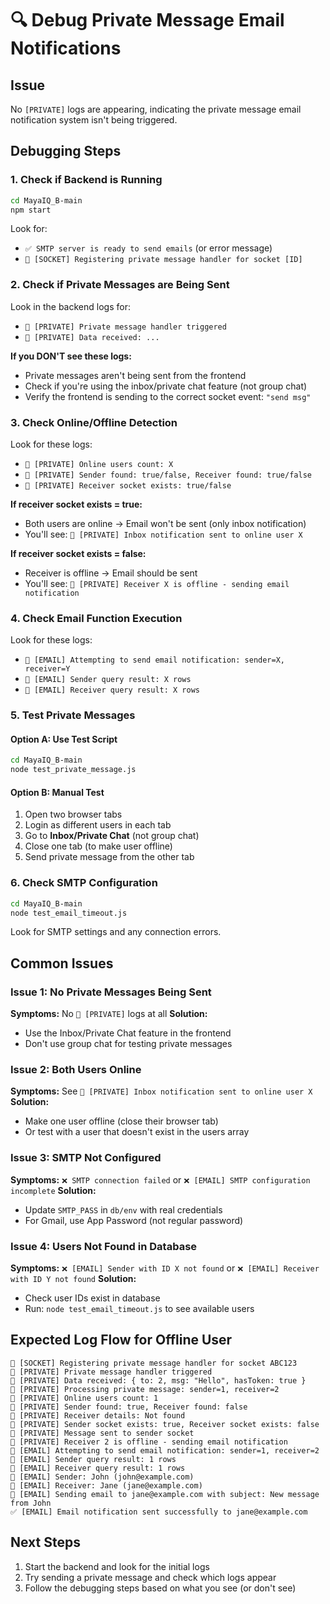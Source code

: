 # 🔍 Debug Private Message Email Notifications

## Issue
No `[PRIVATE]` logs are appearing, indicating the private message email notification system isn't being triggered.

## Debugging Steps

### 1. Check if Backend is Running
```bash
cd MayaIQ_B-main
npm start
```
Look for:
- `✅ SMTP server is ready to send emails` (or error message)
- `🔌 [SOCKET] Registering private message handler for socket [ID]`

### 2. Check if Private Messages are Being Sent
Look in the backend logs for:
- `📨 [PRIVATE] Private message handler triggered`
- `📨 [PRIVATE] Data received: ...`

**If you DON'T see these logs:**
- Private messages aren't being sent from the frontend
- Check if you're using the inbox/private chat feature (not group chat)
- Verify the frontend is sending to the correct socket event: `"send msg"`

### 3. Check Online/Offline Detection
Look for these logs:
- `📨 [PRIVATE] Online users count: X`
- `📨 [PRIVATE] Sender found: true/false, Receiver found: true/false`
- `📨 [PRIVATE] Receiver socket exists: true/false`

**If receiver socket exists = true:**
- Both users are online → Email won't be sent (only inbox notification)
- You'll see: `📨 [PRIVATE] Inbox notification sent to online user X`

**If receiver socket exists = false:**
- Receiver is offline → Email should be sent
- You'll see: `📨 [PRIVATE] Receiver X is offline - sending email notification`

### 4. Check Email Function Execution
Look for these logs:
- `📧 [EMAIL] Attempting to send email notification: sender=X, receiver=Y`
- `📧 [EMAIL] Sender query result: X rows`
- `📧 [EMAIL] Receiver query result: X rows`

### 5. Test Private Messages

#### Option A: Use Test Script
```bash
cd MayaIQ_B-main
node test_private_message.js
```

#### Option B: Manual Test
1. Open two browser tabs
2. Login as different users in each tab
3. Go to **Inbox/Private Chat** (not group chat)
4. Close one tab (to make user offline)
5. Send private message from the other tab

### 6. Check SMTP Configuration
```bash
cd MayaIQ_B-main
node test_email_timeout.js
```

Look for SMTP settings and any connection errors.

## Common Issues

### Issue 1: No Private Messages Being Sent
**Symptoms:** No `📨 [PRIVATE]` logs at all
**Solution:** 
- Use the Inbox/Private Chat feature in the frontend
- Don't use group chat for testing private messages

### Issue 2: Both Users Online
**Symptoms:** See `📨 [PRIVATE] Inbox notification sent to online user X`
**Solution:** 
- Make one user offline (close their browser tab)
- Or test with a user that doesn't exist in the users array

### Issue 3: SMTP Not Configured
**Symptoms:** `❌ SMTP connection failed` or `❌ [EMAIL] SMTP configuration incomplete`
**Solution:** 
- Update `SMTP_PASS` in `db/env` with real credentials
- For Gmail, use App Password (not regular password)

### Issue 4: Users Not Found in Database
**Symptoms:** `❌ [EMAIL] Sender with ID X not found` or `❌ [EMAIL] Receiver with ID Y not found`
**Solution:** 
- Check user IDs exist in database
- Run: `node test_email_timeout.js` to see available users

## Expected Log Flow for Offline User

```
🔌 [SOCKET] Registering private message handler for socket ABC123
📨 [PRIVATE] Private message handler triggered
📨 [PRIVATE] Data received: { to: 2, msg: "Hello", hasToken: true }
📨 [PRIVATE] Processing private message: sender=1, receiver=2
📨 [PRIVATE] Online users count: 1
📨 [PRIVATE] Sender found: true, Receiver found: false
📨 [PRIVATE] Receiver details: Not found
📨 [PRIVATE] Sender socket exists: true, Receiver socket exists: false
📨 [PRIVATE] Message sent to sender socket
📨 [PRIVATE] Receiver 2 is offline - sending email notification
📧 [EMAIL] Attempting to send email notification: sender=1, receiver=2
📧 [EMAIL] Sender query result: 1 rows
📧 [EMAIL] Receiver query result: 1 rows
📧 [EMAIL] Sender: John (john@example.com)
📧 [EMAIL] Receiver: Jane (jane@example.com)
📧 [EMAIL] Sending email to jane@example.com with subject: New message from John
✅ [EMAIL] Email notification sent successfully to jane@example.com
```

## Next Steps
1. Start the backend and look for the initial logs
2. Try sending a private message and check which logs appear
3. Follow the debugging steps based on what you see (or don't see) 